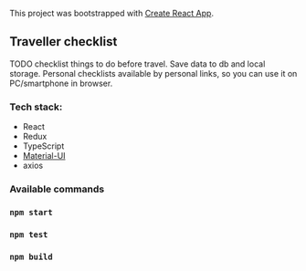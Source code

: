 This project was bootstrapped with [Create React App](https://github.com/facebook/create-react-app).

## Traveller checklist

TODO checklist things to do before travel. Save data to db and local storage. 
Personal checklists available by personal links, so you can use it on PC/smartphone in browser.

### Tech stack:
* React
* Redux
* TypeScript
* [Material-UI](https://material-ui.com/)
* axios

### Available commands

### `npm start`
### `npm test`
### `npm build`
